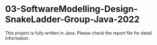 # 03-SoftwareModelling-Design-SnakeLadder-Group-Java-2022

This project is fully written in Java.
Please check the report file for detail information.
